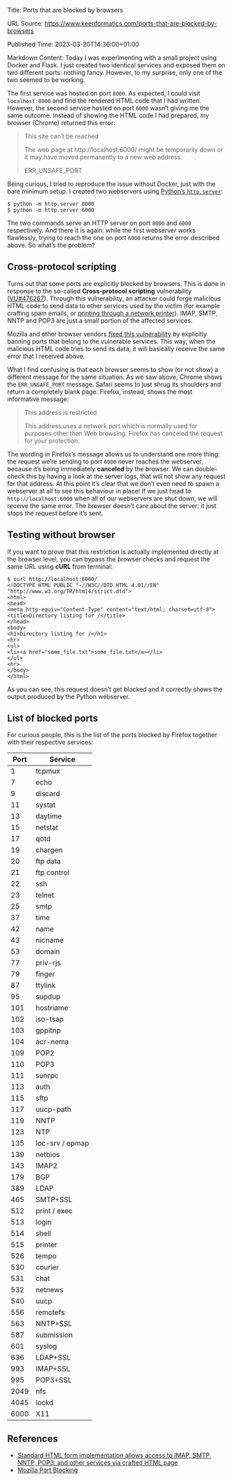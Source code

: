 Title: Ports that are blocked by browsers

URL Source: https://www.keenformatics.com/ports-that-are-blocked-by-browsers

Published Time: 2023-03-20T14:36:00+01:00

Markdown Content:
Today I was experimenting with a small project using Docker and Flask. I just created two identical services and exposed them on two different ports: nothing fancy. However, to my surprise, only one of the two seemed to be working.

The first service was hosted on port `8000`. As expected, I could visit `localhost:8000` and find the rendered HTML code that I had written. However, the second service hosted on port `6000` wasn’t giving me the same outcome. Instead of showing the HTML code I had prepared, my browser (Chrome) returned this error:

> This site can’t be reached
> 
> 
> The web page at http://localhost:6000/ might be temporarily down or it may have moved permanently to a new web address.
> 
> 
> ERR_UNSAFE_PORT

Being curious, I tried to reproduce the issue without Docker, just with the bare minimum setup. I created two webservers using [Python’s `http.server`](https://docs.python.org/3/library/http.server.html):

```
$ python -m http.server 8000
$ python -m http.server 6000
```

The two commands serve an HTTP server on port `8000` and `6000` respectively. And there it is again: while the first webserver works flawlessly, trying to reach the one on port `6000` returns the error described above. So what’s the problem?

Cross-protocol scripting
------------------------

Turns out that some ports are explicitly blocked by browsers. This is done in response to the so-called **Cross-protocol scripting** vulnerability ([VU#476267](https://www.kb.cert.org/vuls/id/476267)). Through this vulnerability, an attacker could forge malicious HTML code to send data to other services used by the victim (for example crafting spam emails, or [printing through a network printer](http://aaron.weaver2.googlepages.com/CrossSitePrinting.pdf)). IMAP, SMTP, NNTP and POP3 are just a small portion of the affected services.

Mozilla and other browser vendors [fixed this vulnerability](https://www-archive.mozilla.org/projects/netlib/portbanning) by explicitly banning ports that belong to the vulnerable services. This way, when the malicious HTML code tries to send its data, it will basically receive the same error that I received above.

What I find confusing is that each browser seems to show (or not show) a different message for the same situation. As we saw above, Chrome shows the `ERR_UNSAFE_PORT` message. Safari seems to just shrug its shoulders and return a completely blank page. Firefox, instead, shows the most informative message:

> This address is restricted
> 
> 
> This address uses a network port which is normally used for purposes other than Web browsing. Firefox has canceled the request for your protection.

The wording in Firefox’s message allows us to understand one more thing: the request we’re sending to port `6000` never reaches the webserver, because it’s being immediately **canceled** by the browser. We can double-check this by having a look at the server logs, that will not show any request for that address. At this point it’s clear that we don’t even need to spawn a webserver at all to see this behaviour in place! If we just head to `http://localhost:6000` when all of our webservers are shut down, we will receive the same error. The browser doesn’t care about the server: it just stops the request before it’s sent.

Testing without browser
-----------------------

If you want to prove that this restriction is actually implemented directly at the browser level, you can bypass the browser checks and request the same URL using **cURL** from terminal:

```
$ curl http://localhost:6000/
<!DOCTYPE HTML PUBLIC "-//W3C//DTD HTML 4.01//EN" "http://www.w3.org/TR/html4/strict.dtd">
<html>
<head>
<meta http-equiv="Content-Type" content="text/html; charset=utf-8">
<title>Directory listing for /</title>
</head>
<body>
<h1>Directory listing for /</h1>
<hr>
<ul>
<li><a href="some_file.txt">some_file.txt</a></li>
</ul>
<hr>
</body>
</html>
```

As you can see, this request doesn’t get blocked and it correctly shows the output produced by the Python webserver.

List of blocked ports
---------------------

For curious people, this is the list of the ports blocked by Firefox together with their respective services:

| Port | Service |
| --- | --- |
| 1 | tcpmux |
| 7 | echo |
| 9 | discard |
| 11 | systat |
| 13 | daytime |
| 15 | netstat |
| 17 | qotd |
| 19 | chargen |
| 20 | ftp data |
| 21 | ftp control |
| 22 | ssh |
| 23 | telnet |
| 25 | smtp |
| 37 | time |
| 42 | name |
| 43 | nicname |
| 53 | domain |
| 77 | priv-rjs |
| 79 | finger |
| 87 | ttylink |
| 95 | supdup |
| 101 | hostriame |
| 102 | iso-tsap |
| 103 | gppitnp |
| 104 | acr-nema |
| 109 | POP2 |
| 110 | POP3 |
| 111 | sunrpc |
| 113 | auth |
| 115 | sftp |
| 117 | uucp-path |
| 119 | NNTP |
| 123 | NTP |
| 135 | loc-srv / epmap |
| 139 | netbios |
| 143 | IMAP2 |
| 179 | BGP |
| 389 | LDAP |
| 465 | SMTP+SSL |
| 512 | print / exec |
| 513 | login |
| 514 | shell |
| 515 | printer |
| 526 | tempo |
| 530 | courier |
| 531 | chat |
| 532 | netnews |
| 540 | uucp |
| 556 | remotefs |
| 563 | NNTP+SSL |
| 587 | submission |
| 601 | syslog |
| 636 | LDAP+SSL |
| 993 | IMAP+SSL |
| 995 | POP3+SSL |
| 2049 | nfs |
| 4045 | lockd |
| 6000 | X11 |

References
----------

*   [Standard HTML form implementation allows access to IMAP, SMTP, NNTP, POP3, and other services via crafted HTML page](https://www.kb.cert.org/vuls/id/476267)
*   [Mozilla Port Blocking](https://www-archive.mozilla.org/projects/netlib/portbanning)
